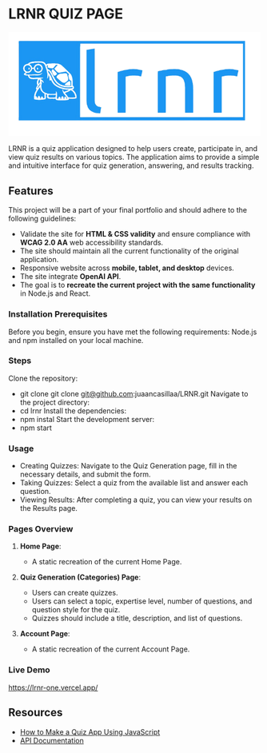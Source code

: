 # LRNR QUIZ PAGE
![Logo](image-removebg-preview.png)

LRNR is a quiz application designed to help users create, participate in, and view quiz results on various topics. The application aims to provide a simple and intuitive interface for quiz generation, answering, and results tracking.

## Features

This project will be a part of your final portfolio and should adhere to the following guidelines:

- Validate the site for **HTML & CSS validity** and ensure compliance with **WCAG 2.0 AA** web accessibility standards.
- The site should maintain all the current functionality of the original application.
- Responsive website across **mobile, tablet, and desktop** devices.
- The site integrate **OpenAI API**.
- The goal is to **recreate the current project with the same functionality** in Node.js and React.

### Installation Prerequisites
Before you begin, ensure you have met the following requirements: Node.js and npm installed on your local machine.

### Steps
Clone the repository: 
- git clone git clone git@github.com:juaancasillaa/LRNR.git
Navigate to the project directory:
- cd lrnr
Install the dependencies:
- npm instal
Start the development server:
- npm start

### Usage
- Creating Quizzes: Navigate to the Quiz Generation page, fill in the necessary details, and submit the form.
- Taking Quizzes: Select a quiz from the available list and answer each question.
- Viewing Results: After completing a quiz, you can view your results on the Results page.

### Pages Overview

1. **Home Page**:
   - A static recreation of the current Home Page.

2. **Quiz Generation (Categories) Page**:
   - Users can create quizzes.
   - Users can select a topic, expertise level, number of questions, and question style for the quiz.
   - Quizzes should include a title, description, and list of questions.

3. **Account Page**:
   - A static recreation of the current Account Page.

### Live Demo 
https://lrnr-one.vercel.app/

## Resources

- [How to Make a Quiz App Using JavaScript](https://youtu.be/_VDspakyRTI?feature=shared)
- [API Documentation](https://platform.openai.com/docs/api-reference/chat/create)